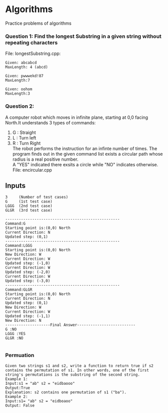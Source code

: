 # Algorithms
Practice problems of algorithms
### Question 1: Find the longest Substring in a given string without repeating characters
File: longestSubstring.cpp: <br>

```
Given: abcabcd
MaxLength: 4 (abcd)

Given: pwwwekd!87
MaxLength:7

Given: oohom
MaxLength:3
```
### Question 2: 
A computer robot which moves in infinite plane, starting at 0,0 facing North.It understands 3 types of commands:<br>
1. G : Straight <br> 
2. L : Turn left <br>
3. R : Turn Right <br>
The robot performs the instruction for an infinte number of times. The program finds out in the given command list exists a circular path whose radius is a real positive number.<br>
A "YES" indicated there exsits a circle while "NO" indicates otherwise. <br>
File: encircular.cpp <br>
## Inputs
```
3     (Number of test cases)
G     (1st test case)
LGGG  (2nd test case)
GLGR  (3rd test case)
```

```
---------------------------------------------------
Command:G
Starting point is:(0,0) North
Current Direction: N
Updated step: (0,1)
---------------------------------------------------
Command:LGGG
Starting point is:(0,0) North
New Direction: W
Current Direction: W
Updated step: (-1,0)
Current Direction: W
Updated step: (-2,0)
Current Direction: W
Updated step: (-3,0)
---------------------------------------------------
Command:GLGR
Starting point is:(0,0) North
Current Direction: N
Updated step: (0,1)
New Direction: W
Current Direction: W
Updated step: (-1,1)
New Direction: N
--------------------Final Answer--------------------------
G :NO
LGGG :YES
GLGR :NO


```
### Permuation
```
Given two strings s1 and s2, write a function to return true if s2 contains the permutation of s1. In other words, one of the first string's permutations is the substring of the second string.
Example 1:
Input:s1 = "ab" s2 = "eidbaooo"
Output:True
Explanation: s2 contains one permutation of s1 ("ba").
Example 2:
Input:s1= "ab" s2 = "eidboaoo"
Output: False

```
